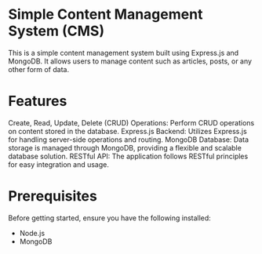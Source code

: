 # Simple Content Management System (CMS)
This is a simple content management system built using Express.js and MongoDB. It allows users to manage content such as articles, posts, or any other form of data.
<h1>Features</h1>
<p>  
Create, Read, Update, Delete (CRUD) Operations: Perform CRUD operations on content stored in the database.
Express.js Backend: Utilizes Express.js for handling server-side operations and routing.
MongoDB Database: Data storage is managed through MongoDB, providing a flexible and scalable database solution.
RESTful API: The application follows RESTful principles for easy integration and usage.
</p>
<h1> 
Prerequisites
</h1>
<p>
Before getting started, ensure you have the following installed:  
</p>
<ul>
  <li>
Node.js
  </li>
  <li>
MongoDB
  </li>
</ul>
